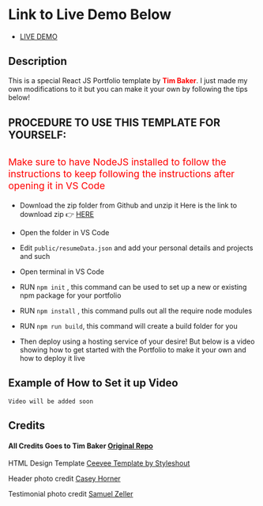 # Link to Live Demo Below

<ul>
<li><a href="https://djimenezdev.com/">LIVE DEMO</a></li>
</ul>

## Description

This is a special React JS Portfolio template by <span style="font-weight:bold;color:red">Tim Baker</span>. I just made my own modifications to it but you can make
it your own by following the tips below!

<h2 style="margin:30px 0;">PROCEDURE TO USE THIS TEMPLATE FOR YOURSELF:</h2>

<p style="font-size:1.2rem;color:red">Make sure to have NodeJS installed to follow the instructions to keep following the instructions after opening it in VS Code</p>

- Download the zip folder from Github and unzip it
  Here is the link to download zip 👉
  <a href='https://github.com/danieljimenez0255/Tim-Baker-Updated-Template'>HERE</a>
- Open the folder in VS Code
- Edit <code>public/resumeData.json</code> and add your personal details and projects and such
- Open terminal in VS Code
- RUN <code>npm init</code> , this command can be used to set up a new or existing npm package for your portfolio
- RUN <code>npm install</code> , this command pulls out all the require node modules
- RUN <code>npm run build</code>, this command will create a build folder for you

- Then deploy using a hosting service of your desire! But below is a video showing how to get started with the Portfolio to make it your own and how to deploy it live

## Example of How to Set it up Video

<code>Video will be added soon</code>

## Credits

#### All Credits Goes to Tim Baker <a href='https://github.com/tbakerx/react-resume-template'>Original Repo</a>

HTML Design Template
<a href="https://www.styleshout.com/free-templates/ceevee/">Ceevee Template by Styleshout</a>

Header photo credit
<a href="https://unsplash.com/@mischievous_penguins?utm_medium=referral&amp;utm_campaign=photographer-credit&amp;utm_content=creditBadge">Casey Horner</a>

Testimonial photo credit
<a href="https://unsplash.com/@samuelzeller?utm_medium=referral&amp;utm_campaign=photographer-credit&amp;utm_content=creditBadge">Samuel Zeller</a>
